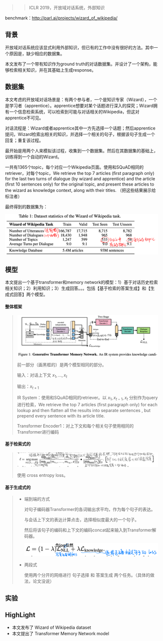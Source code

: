 > > ICLR 2019，开放域对话系统，外部知识

benchmark：http://parl.ai/projects/wizard_of_wikipedia/



## 背景

开放域对话系统应该显式利用外部知识，但已有的工作中没有很好的方法。其中一个原因是，缺少相应的数据集。

本文发布了一个带有知识作为ground truth的对话数据集。并设计了一个架构，能够检索相关知识，并在其基础上生成response。



## 数据集

本文考虑的开放域对话场景是：有两个参与者，一个是知识专家（Wizard），一个是学习者（apprentice）。apprentice想要对某个话题进行深入的探究；Wizard拥有一个信息检索系统，可以检索到可能与对话相关的Wikipedia，但这对apprentice不可见。

对话流程是：Wizard或者apprentice其中一方先选择一个话题；然后apprentice提问，Wizard检索出相关的知识，并选择一个相关的句子，根据该句子生成一个回复；重复该过程。

最开始是用两个人来模拟该过程，收集到一个数据集。然后在其数据集的基础上，训练得到一个自动的Wizard。

一共有1365个topic，每个对应一个Wikipedia页面。使用和SQuAD相同的retriever，对每个topic，We retrieve the top 7 articles (ﬁrst paragraph only) for the last two turns of dialogue (by wizard and apprentice) and the article (ﬁrst 10 sentences only) for the original topic, and present these articles to the wizard as knowledge context, along with their titles. （把这些结果展示给标注者）

最终得到的数据集为：

![image-20191229222548091](../../images/image-20191229222548091.png)



## 模型

本文提出一个基于transformer和memory network的模型：1）基于对话历史检索相关知识；2）利用知识；3）生成回答。。。包括【基于检索的答案生成】和【生成式回答】两个模型。 

#### 整体框架

> ![image-20191229222941467](../../images/image-20191229222941467.png)
>
> 前一部分（画黑框的）是两个模型相同的部分。
>
> 输入：对话上下文 $x_{1}, \ldots, x_{t}$
>
> 输出：$x_{t+1}$
>
> IR System：使用和SQuAD相同的retriever。以 $x_{1}, x_{t-1}, x_{t}$ 分别作为query进行检索，We retrieve the top 7 articles (ﬁrst paragraph only) for each lookup and then ﬂatten all the results into separate sentences , but prepend every sentence with its article title.
>
> Transformer Encoder1：对上下文和每个相关句子使用相同的Transformer进行编码

#### 基于检索式的

> ![image-20191229223331067](../../images/image-20191229223331067.png)
>
> 使用 cross entropy loss。

#### 基于生成式的

> - 端到端的方式
>
>   对句子编码器Transformer的各词输出求平均，作为每个句子的表达。
>
>   与会话上下文的表达计算点击，选择相似度最大的一个句子。
>
>   然后将该句子的编码和上下文的编码concat起来输入到Transformer解码器。
>
>   <img src="../../images/image-20191229223717781.png" alt="image-20191229223717781" style="zoom:50%;" />
>
> - 两段式
>
>   使用两个分开的网络进行 句子选择 和 答案生成 两个任务。（具体的做法，论文没说）



## 实验



## HighLight

- 本文发布了 Wizard of Wikipedia dataset
- 本文提出了 Transformer Memory Network model



























